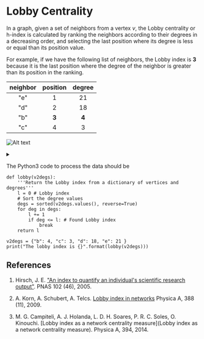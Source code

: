 # Lobby Centrality


In a graph, given a set of neighbors from a vertex _v_, the Lobby
centrality or h-index is calculated by ranking the neighbors according
to their degrees in a decreasing order, and selecting the last
position where its degree is less or equal than its position value.

For example, if we have the following list of neighbors, the Lobby
index is **3** because it is the last position where the degree of
the neighbor is greater than its position in the ranking.


| neighbor | position | degree |
|:--------:|:--------:|:------:|
| "e"      | 1        | 21     |
| "d"      | 2        | 18     |
| "b"      | **3**    | **4**  |
| "c"      | 4        | 3      |


![Alt text](https://g.gravizo.com/source/custom_mark10?https:%2F%2Fraw.githubusercontent.com%2Fajholanda%2Flobby-centrality%2Fmaster%2FREADME.md?token=AAPQ5SEAUPVDV26F6CQPBAK7AX5FG)
<details>
<summary></summary>
custom_mark10
  digraph G {
    size ="4,4";
    main [shape=box];
    main -> parse [weight=8];
    parse -> execute;
    main -> init [style=dotted];
    main -> cleanup;
    execute -> { make_string; printf};
    init -> make_string;
    edge [color=red];
    main -> printf [style=bold,label="100 times"];
    make_string [label="make a string"];
    node [shape=box,style=filled,color=".7 .3 1.0"];
    execute -> compare;
  }
custom_mark10
</details>


The Python3 code to process the data should be

````
def lobby(v2degs):
    '''Return the Lobby index from a dictionary of vertices and degrees'''
    l = 0 # Lobby index
    # Sort the degree values
    degs = sorted(v2degs.values(), reverse=True)
    for deg in degs:
        l += 1
        if deg <= l: # Found Lobby index
            break
    return l

v2degs = {"b": 4, "c": 3, "d": 18, "e": 21 }
print("The lobby index is {}".format(lobby(v2degs)))

````

## References

1. Hirsch, J. E. ["An index to quantify an individual's scientific
   research
   output"](https://www.ncbi.nlm.nih.gov/pmc/articles/PMC1283832/). PNAS
   102 (46), 2005.

2.  A. Korn, A. Schubert, A. Telcs. [Lobby index in
    networks](https://www.sciencedirect.com/science/article/abs/pii/S0378437109001587)
    Physica A, 388 (11), 2009.

3. M. G. Campiteli, A. J. Holanda, L. D. H. Soares, P. R. C. Soles, O. Kinouchi.
  [Lobby index as a network centrality measure](Lobby index as a network centrality measure).
  Physica A, 394, 2014.
